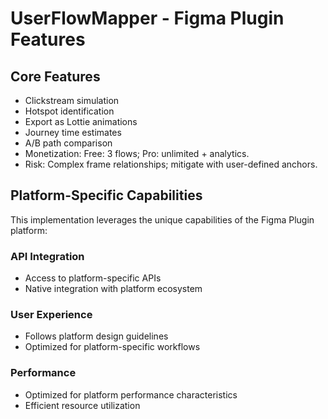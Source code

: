 # UserFlowMapper - Figma Plugin Features

## Core Features
- Clickstream simulation
- Hotspot identification
- Export as Lottie animations
- Journey time estimates
- A/B path comparison
- Monetization: Free: 3 flows; Pro: unlimited + analytics.
- Risk: Complex frame relationships; mitigate with user-defined anchors.

## Platform-Specific Capabilities
This implementation leverages the unique capabilities of the Figma Plugin platform:

### API Integration
- Access to platform-specific APIs
- Native integration with platform ecosystem

### User Experience
- Follows platform design guidelines
- Optimized for platform-specific workflows

### Performance
- Optimized for platform performance characteristics
- Efficient resource utilization
